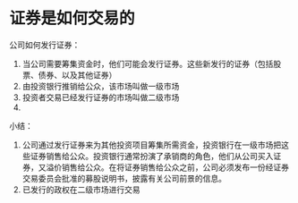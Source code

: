 # 证券是如何交易的

公司如何发行证券：
1. 当公司需要筹集资金时，他们可能会发行证券。这些新发行的证券（包括股票、债券、以及其他证券）
2. 由投资银行推销给公众，该市场叫做一级市场
3. 投资者交易已经发行证券的市场叫做二级市场
4. 

小结：
1. 公司通过发行证券来为其他投资项目筹集所需资金，投资银行在一级市场把这些证券销售给公众。投资银行通常扮演了承销商的角色，他们从公司买入证券，又溢价销售给公众。在将证券销售给公众之前，公司必须发布一份经证券交易委员会批准的募股说明书，披露有关公司前景的信息。
2. 已发行的政权在二级市场进行交易